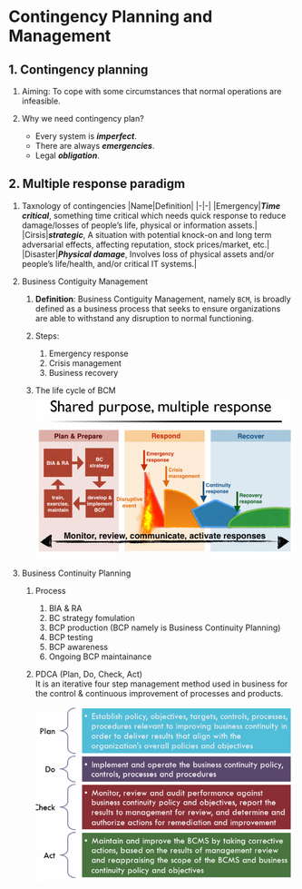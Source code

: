 # Contingency Planning and Management

## 1. Contingency planning
1. Aiming: To cope with some circumstances that normal operations are infeasible.

2. Why we need contingency plan?   
    * Every system is ***imperfect***.
    * There are always ***emergencies***.
    * Legal ***obligation***.

## 2. Multiple response paradigm
1. Taxnology of contingencies
    |Name|Definition|
    |-|-|
    |Emergency|***Time critical***, something time critical which needs quick response to reduce damage/losses of people’s life, physical or information assets.|
    |Cirsis|***strategic***, A situation with potential knock-on and long term adversarial effects, affecting reputation, stock prices/market, etc.|
    |Disaster|***Physical damage***,  Involves loss of physical assets and/or people’s life/health, and/or critical IT systems.|

2. Business Contiguity Management   
   1. **Definition**: Business Contiguity Management, namely `BCM`, is broadly defined as a business process that seeks to ensure organizations are able to withstand any disruption to normal functioning.

    2. Steps:   
        1. Emergency response
        2. Crisis management
        3. Business recovery

    3. The life cycle of BCM   
        ![Life Cycle of BCM](./Resource4CH4/Life%20cycle%20of%20BCM.png)

3. Business Continuity Planning
    1. Process   
        1. BIA & RA
        2. BC strategy fomulation
        3. BCP production (BCP namely is Business Continuity Planning)
        4. BCP testing
        5. BCP awareness
        6. Ongoing BCP maintainance

    2.  PDCA (Plan, Do, Check, Act)   
    It is an iterative four step management method used in business for the control & continuous improvement of processes and products.    

        ![PDPA](./Resource4CH4/PDPA.png)
